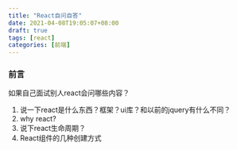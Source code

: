 ```yaml
---
title: "React自问自答"
date: 2021-04-08T19:05:07+08:00
draft: true
tags: [react]
categories: [前端]
---
```


### 前言

如果自己面试别人react会问哪些内容？

1. 说一下react是什么东西？框架？ui库？和以前的jquery有什么不同？
2. why react?
3. 说下react生命周期？
4. React组件的几种创建方式